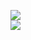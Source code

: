 [![](https://img.shields.io/badge/Made%20With-Github%20Spray-lightgrey.svg?style=for-the-badge&logo=github)](https://github.com/Annihil/github-spray#3302)  
[![](https://i.imgur.com/2DrTn0Z.gif)](https://github.com/Annihil/github-spray)